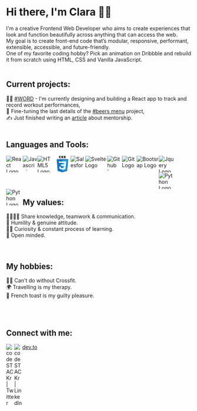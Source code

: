 # Hi there, I'm Clara 👋🏻 

I'm a creative Frontend Web Developer who aims to create experiences that look and function beautifully across anything that can access the web. <br>My goal is to create front-end code that’s modular, responsive, performant, extensible, accessible, and future-friendly.<br>
One of my favorite coding hobby? Pick an animation on Dribbble and rebuild it from scratch using HTML, CSS and Vanilla JavaScript.
<br />
<br />

## Current projects:
:weight_lifting_woman: [#WORD](https://workoutrecorddiary.netlify.app/) - I'm currently designing and building a React app to track and record workout performances,<br>
:beer: Fine-tuning the last details of the [#beers menu](https://beercatalog.netlify.app/) project, <br>
:writing_hand: Just finished writing an [article](https://medium.com/@clara.chaouat/how-mentorship-can-level-up-your-coding-skills-after-a-bootcamp-or-as-a-self-taught-developer-b3a536918c20) about mentorship.
<br />
<br />

## Languages and Tools:
<img align="left" src="https://cdn.worldvectorlogo.com/logos/react-2.svg" alt="React Logo" width="45" height="45"/> <img align="left" src="https://cdn.worldvectorlogo.com/logos/logo-javascript.svg" alt="Javascript Logo" width="40" height="40"/> <img align="left" src="https://cdn.worldvectorlogo.com/logos/html5-2.svg" alt="HTML5 Logo" width="45" height="45"/>  <img align="left" alt="CSS3"  width="45" src="https://raw.githubusercontent.com/github/explore/80688e429a7d4ef2fca1e82350fe8e3517d3494d/topics/css/css.png" /> <img align="left" src="https://cdn.worldvectorlogo.com/logos/flask.svg" alt="Salesforce Logo" width="40" height="40"/> 
 <img align="left" src="https://cdn.worldvectorlogo.com/logos/svelte-wordmark-1.svg" alt="Svelte Logo" width="60" height="60"/> <img align="left" src="https://cdn.worldvectorlogo.com/logos/github-icon-1.svg" alt="Github Logo" width="40" height="40"/>  <img align="left" src="https://cdn.worldvectorlogo.com/logos/git-icon.svg" alt="Git Logo" width="40" height="40"/>  <img align="left" src="https://cdn.worldvectorlogo.com/logos/bootstrap-5.svg" alt="Bootsrap Logo" width="60" height="60"/>  <img align="left" src="https://cdn.worldvectorlogo.com/logos/jquery.svg" alt="Jquery Logo" width="45" height="45"/> <img align="left" src="https://cdn.worldvectorlogo.com/logos/python-4.svg" alt="Python Logo" width="45" height="45"/><img align="left" src="https://encrypted-tbn0.gstatic.com/images?q=tbn:ANd9GcSY3u5UT3WAXXTtB2Yrnbvf0LEmXhw9imQL8g&usqp=CAU" alt="Python Logo" width="45" height="45"/> 

<br />
<br />
<br />
<br />
<br />



## My values:
:family_woman_woman_girl_boy: Share knowledge, teamwork & communication.<br>
:white_heart: Humility & genuine attitude.<br>
:woman_student: Curiosity & constant process of learning.<br>
:palms_up_together: Open minded.
<br />
<br />
<br />

## My hobbies:
:weight_lifting_woman: Can't do without Crossfit.<br />
:earth_africa: Travelling is my therapy.<br />
:bread: French toast is my guilty pleasure.<br />
<br />
<br />
<br />

## Connect with me:
[<img align="left" alt="codeSTACKr | Twitter" width="22px" src="https://cdn.jsdelivr.net/npm/simple-icons@v3/icons/twitter.svg" />][twitter]
[<img align="left" alt="codeSTACKr | LinkedIn" width="22px" src="https://cdn.jsdelivr.net/npm/simple-icons@v3/icons/linkedin.svg" />][linkedin]
[dev.to](https://dev.to/clarachaouat)

[twitter]: https://twitter.com/ChaouatClara
[linkedin]: https://www.linkedin.com/in/clarachaouat/



<br />
<br />
